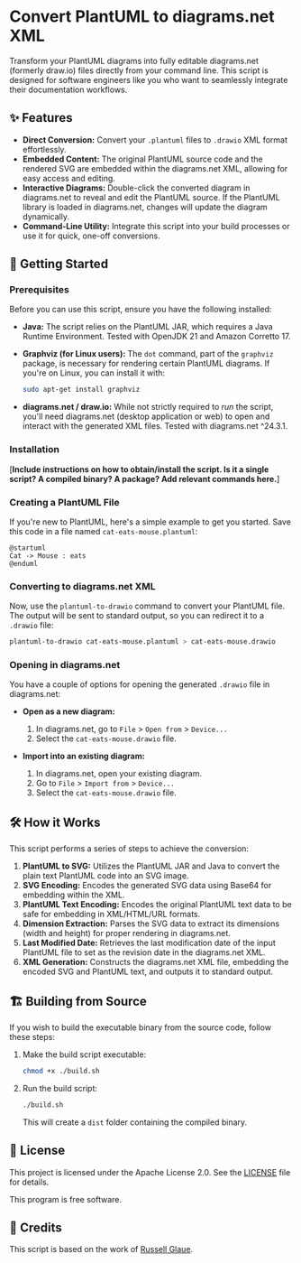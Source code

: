 # Convert PlantUML to diagrams.net XML

Transform your PlantUML diagrams into fully editable diagrams.net (formerly draw.io) files directly from your command line. This script is designed for software engineers like you who want to seamlessly integrate their documentation workflows.

## ✨ Features

- **Direct Conversion:** Convert your `.plantuml` files to `.drawio` XML format effortlessly.
- **Embedded Content:** The original PlantUML source code and the rendered SVG are embedded within the diagrams.net XML, allowing for easy access and editing.
- **Interactive Diagrams:** Double-click the converted diagram in diagrams.net to reveal and edit the PlantUML source. If the PlantUML library is loaded in diagrams.net, changes will update the diagram dynamically.
- **Command-Line Utility:** Integrate this script into your build processes or use it for quick, one-off conversions.

## 🚀 Getting Started

### Prerequisites

Before you can use this script, ensure you have the following installed:

- **Java:** The script relies on the PlantUML JAR, which requires a Java Runtime Environment. Tested with OpenJDK 21 and Amazon Corretto 17.
- **Graphviz (for Linux users):** The `dot` command, part of the `graphviz` package, is necessary for rendering certain PlantUML diagrams. If you're on Linux, you can install it with:

  ```bash
  sudo apt-get install graphviz
  ```

- **diagrams.net / draw.io:** While not strictly required to _run_ the script, you'll need diagrams.net (desktop application or web) to open and interact with the generated XML files. Tested with diagrams.net ^24.3.1.

### Installation

[**Include instructions on how to obtain/install the script. Is it a single script? A compiled binary? A package? Add relevant commands here.**]

### Creating a PlantUML File

If you're new to PlantUML, here's a simple example to get you started. Save this code in a file named `cat-eats-mouse.plantuml`:

```plantuml
@startuml
Cat -> Mouse : eats
@enduml
```

### Converting to diagrams.net XML

Now, use the `plantuml-to-drawio` command to convert your PlantUML file. The output will be sent to standard output, so you can redirect it to a `.drawio` file:

```bash
plantuml-to-drawio cat-eats-mouse.plantuml > cat-eats-mouse.drawio
```

### Opening in diagrams.net

You have a couple of options for opening the generated `.drawio` file in diagrams.net:

- **Open as a new diagram:**

  1. In diagrams.net, go to `File` > `Open from` > `Device...`
  2. Select the `cat-eats-mouse.drawio` file.

- **Import into an existing diagram:**
  1. In diagrams.net, open your existing diagram.
  2. Go to `File` > `Import from` > `Device...`
  3. Select the `cat-eats-mouse.drawio` file.

## 🛠 How it Works

This script performs a series of steps to achieve the conversion:

1. **PlantUML to SVG:** Utilizes the PlantUML JAR and Java to convert the plain text PlantUML code into an SVG image.
2. **SVG Encoding:** Encodes the generated SVG data using Base64 for embedding within the XML.
3. **PlantUML Text Encoding:** Encodes the original PlantUML text data to be safe for embedding in XML/HTML/URL formats.
4. **Dimension Extraction:** Parses the SVG data to extract its dimensions (width and height) for proper rendering in diagrams.net.
5. **Last Modified Date:** Retrieves the last modification date of the input PlantUML file to set as the revision date in the diagrams.net XML.
6. **XML Generation:** Constructs the diagrams.net XML file, embedding the encoded SVG and PlantUML text, and outputs it to standard output.

## 🏗 Building from Source

If you wish to build the executable binary from the source code, follow these steps:

1. Make the build script executable:

   ```bash
   chmod +x ./build.sh
   ```

2. Run the build script:

   ```bash
   ./build.sh
   ```

   This will create a `dist` folder containing the compiled binary.

## 📜 License

This project is licensed under the Apache License 2.0. See the [LICENSE](https://www.apache.org/licenses/LICENSE-2.0) file for details.

This program is free software.

## 🙏 Credits

This script is based on the work of [Russell Glaue](https://github.com/rglaue/plantuml_to_drawio).
